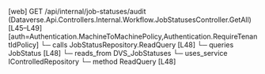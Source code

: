 [web] GET /api/internal/job-statuses/audit  (Dataverse.Api.Controllers.Internal.Workflow.JobStatusesController.GetAll)  [L45–L49] [auth=Authentication.MachineToMachinePolicy,Authentication.RequireTenantIdPolicy]
  └─ calls JobStatusRepository.ReadQuery [L48]
  └─ queries JobStatus [L48]
    └─ reads_from DVS_JobStatuses
  └─ uses_service IControlledRepository<JobStatus>
    └─ method ReadQuery [L48]

